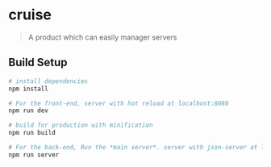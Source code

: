 # cruise
> A product which can easily manager servers

## Build Setup

``` bash
# install dependencies
npm install

# For the front-end, server with hot reload at localhost:8080
npm run dev

# build for production with minification
npm run build

# For the back-end, Run the *main server*. server with json-server at localhost:5000
npm run server
```
